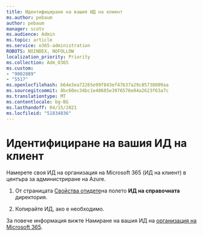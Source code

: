 ```yaml
---
title: Идентифициране на вашия ИД на клиент
ms.author: pebaum
author: pebaum
manager: scotv
ms.audience: Admin
ms.topic: article
ms.service: o365-administration
ROBOTS: NOINDEX, NOFOLLOW
localization_priority: Priority
ms.collection: Adm_O365
ms.custom:
- "9002889"
- "5517"
ms.openlocfilehash: b64e3ea72265e99f843ef47b37a29c85738009aa
ms.sourcegitcommit: 8bc60ec34bc1e40685e3976576e04a2623f63a7c
ms.translationtype: MT
ms.contentlocale: bg-BG
ms.lasthandoff: 04/15/2021
ms.locfileid: "51834036"
---
```

# <a name="identify-your-tenant-id"></a>Идентифициране на вашия ИД на клиент

Намерете своя ИД на организация на Microsoft 365 (ИД на клиент) в центъра за администриране на Azure.

1. От страницата [Свойства отидете](https://aka.ms/AzurePropertiesPage)на полето **ИД на справочната** директория.

2. Копирайте ИД, ако е необходимо.

За повече информация вижте Намиране на вашия ИД на [организация на Microsoft 365](https://docs.microsoft.com/onedrive/find-your-office-365-tenant-id).
